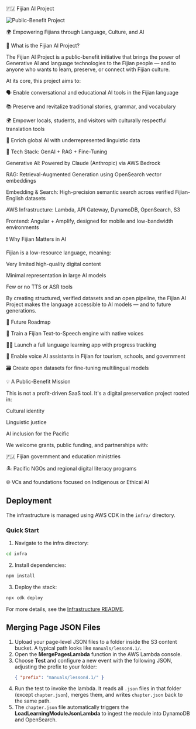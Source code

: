 🇫🇯 Fijian AI Project

![Public-Benefit Project](https://img.shields.io/badge/public--benefit-Fijian%20AI-blueviolet)

🌍 Empowering Fijians through Language, Culture, and AI

🧠 What is the Fijian AI Project?

The Fijian AI Project is a public-benefit initiative that brings the power of Generative AI and language technologies to the Fijian people — and to anyone who wants to learn, preserve, or connect with Fijian culture.

At its core, this project aims to:

🗣️ Enable conversational and educational AI tools in the Fijian language

📚 Preserve and revitalize traditional stories, grammar, and vocabulary

🌍 Empower locals, students, and visitors with culturally respectful translation tools

🧠 Enrich global AI with underrepresented linguistic data

🔧 Tech Stack: GenAI + RAG + Fine-Tuning

Generative AI: Powered by Claude (Anthropic) via AWS Bedrock

RAG: Retrieval-Augmented Generation using OpenSearch vector embeddings

Embedding & Search: High-precision semantic search across verified Fijian-English datasets

AWS Infrastructure: Lambda, API Gateway, DynamoDB, OpenSearch, S3

Frontend: Angular + Amplify, designed for mobile and low-bandwidth environments

❗ Why Fijian Matters in AI

Fijian is a low-resource language, meaning:

Very limited high-quality digital content

Minimal representation in large AI models

Few or no TTS or ASR tools

By creating structured, verified datasets and an open pipeline, the Fijian AI Project makes the language accessible to AI models — and to future generations.

🚀 Future Roadmap

🎤 Train a Fijian Text-to-Speech engine with native voices

🧑‍🏫 Launch a full language learning app with progress tracking

🧭 Enable voice AI assistants in Fijian for tourism, schools, and government

🗃️ Create open datasets for fine-tuning multilingual models

💡 A Public-Benefit Mission

This is not a profit-driven SaaS tool. It's a digital preservation project rooted in:

Cultural identity

Linguistic justice

AI inclusion for the Pacific

We welcome grants, public funding, and partnerships with:

🇫🇯 Fijian government and education ministries

🏝️ Pacific NGOs and regional digital literacy programs

🌐 VCs and foundations focused on Indigenous or Ethical AI

## Deployment

The infrastructure is managed using AWS CDK in the `infra/` directory.

### Quick Start

1. Navigate to the infra directory:
```bash
cd infra
```

2. Install dependencies:
```bash
npm install
```

3. Deploy the stack:
```bash
npx cdk deploy
```

For more details, see the [Infrastructure README](./infra/README.md).

## Merging Page JSON Files

1. Upload your page-level JSON files to a folder inside the S3 content bucket. A typical path looks like `manuals/lesson4.1/`.
2. Open the **MergePagesLambda** function in the AWS Lambda console.
3. Choose **Test** and configure a new event with the following JSON, adjusting the prefix to your folder:
   ```json
   { "prefix": "manuals/lesson4.1/" }
   ```
4. Run the test to invoke the lambda. It reads all `.json` files in that folder (except `chapter.json`), merges them, and writes `chapter.json` back to the same path.
5. The `chapter.json` file automatically triggers the **LoadLearningModuleJsonLambda** to ingest the module into DynamoDB and OpenSearch.


